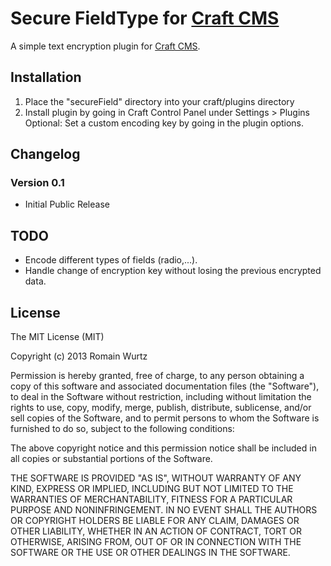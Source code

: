 Secure FieldType for [Craft CMS](http://buildwithcraft.com)
=========
A simple text encryption plugin for [Craft CMS](http://buildwithcraft.com).

Installation
--------------------
1. Place the "secureField" directory into your craft/plugins directory
2. Install plugin by going in Craft Control Panel under Settings > Plugins
Optional: Set a custom encoding key by going in the plugin options.

Changelog
--------------------
### Version 0.1
 - Initial Public Release

TODO
--------------------
*	Encode different types of fields (radio,...).
*	Handle change of encryption key without losing the previous encrypted data.

License
--------------------
The MIT License (MIT)

Copyright (c) 2013 Romain Wurtz

Permission is hereby granted, free of charge, to any person obtaining a copy of
this software and associated documentation files (the "Software"), to deal in
the Software without restriction, including without limitation the rights to
use, copy, modify, merge, publish, distribute, sublicense, and/or sell copies of
the Software, and to permit persons to whom the Software is furnished to do so,
subject to the following conditions:

The above copyright notice and this permission notice shall be included in all
copies or substantial portions of the Software.

THE SOFTWARE IS PROVIDED "AS IS", WITHOUT WARRANTY OF ANY KIND, EXPRESS OR
IMPLIED, INCLUDING BUT NOT LIMITED TO THE WARRANTIES OF MERCHANTABILITY, FITNESS
FOR A PARTICULAR PURPOSE AND NONINFRINGEMENT. IN NO EVENT SHALL THE AUTHORS OR
COPYRIGHT HOLDERS BE LIABLE FOR ANY CLAIM, DAMAGES OR OTHER LIABILITY, WHETHER
IN AN ACTION OF CONTRACT, TORT OR OTHERWISE, ARISING FROM, OUT OF OR IN
CONNECTION WITH THE SOFTWARE OR THE USE OR OTHER DEALINGS IN THE SOFTWARE.